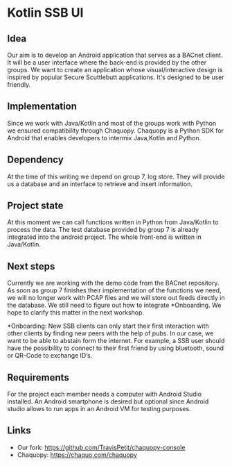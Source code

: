 # Kotlin SSB UI

## Idea
Our aim is to develop an Android application that serves as a BACnet client.
It will be a user interface where the back-end is provided by the other groups.
We want to create an application whose visual/interactive design is inspired by popular Secure Scuttlebutt applications. It's designed to be user friendly.

## Implementation
Since we work with Java/Kotlin and most of the groups work with Python we ensured compatibility through Chaquopy.
Chaquopy is a Python SDK for Android that enables developers to intermix Java,Kotlin and Python.

## Dependency
At the time of this writing we depend on group 7, log store. They will provide us a database and an interface to retrieve and insert information. 

## Project state
At this moment we can call functions written in Python from Java/Kotlin to process the data. The test database provided by group 7 is already integrated into the android project. The whole front-end is written in Java/Kotlin.

## Next steps
Currently we are working with the demo code from the BACnet repository. As soon as group 7 finishes their implementation of the functions we need, we will no longer work with PCAP files and we will store out feeds directly in the database.
We still need to figure out how to integrate *Onboarding. We hope to clarify this matter in the next workshop.

*Onboarding: New SSB clients can only start their first interaction with other clients by finding new peers with the help of pubs. In our case, we want to be able to abstain form the internet.
For example, a SSB user should have the possibility to connect to their first friend by using bluetooth, sound or QR-Code to exchange ID‘s.



## Requirements
For the project each member needs a computer with Android Studio installed. An Android smartphone is desired but optional since Android studio allows to run apps in an Android VM for testing purposes.

## Links
* Our fork: https://github.com/TravisPetit/chaquopy-console
* Chaquopy: https://chaquo.com/chaquopy
